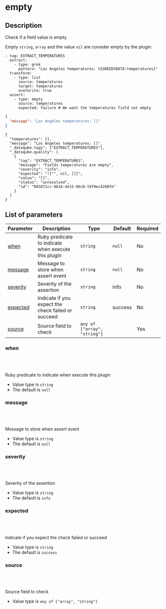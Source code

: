 # empty <Badge type='tip' text='community' vertical='top' />

## Description

Check if a field value is empty


  Empty `string`, `array` and the value `nil` are consider empty by the plugin.

  <CodeGroup>
  <CodeGroupItem title='CONFIG'>

```yaml{11-13}
- tag: EXTRACT_TEMPERATURES
  extract:
    - type: grok
      pattern: "Los Angeles temperatures: %{GREEDYDATA:temperatures}"
  transform:
    - type: list
      source: temperatures
      target: temperatures
      overwrite: true
  assert:
    - type: empty
      source: temperatures
      expected: failure # We want the temperatures field not empty
```

  </CodeGroupItem>
  <CodeGroupItem title='EVENT'>

```json
{
  "message": "Los Angeles temperatures: []"
}
```

  </CodeGroupItem>
  <CodeGroupItem title='OUTPUT'>

```json{5-15}
{
  "temperatures": [],
  "message": "Los Angeles temperatures: []",
  "_dataqube.tags": ["EXTRACT_TEMPERATURES"],
  "_dataqube.quality": [
    {
      "tag": "EXTRACT_TEMPERATURES",
      "message": "Fields temperatures are empty",
      "severity": "info",
      "expected": "!["", nil, []]",
      "value": "[]",
      "status": "unresolved",
      "id": "803471cc-9b1b-4e15-96c8-1979ec4260fe"
    }
  ]
}
```

  </CodeGroupItem>
</CodeGroup>


## List of parameters

| Parameter | Description | Type | Default | Required |
|---|---|---|---|---|
| [when](#when) | Ruby predicate to indicate when execute this plugin | <code>string</code> | `null` | No |
| [message](#message) | Message to store when assert event | <code>string</code> | `null` | No |
| [severity](#severity) | Severity of the assertion | <code>string</code> | info | No |
| [expected](#expected) | Indicate if you expect the check failed or succeed | <code>string</code> | success | No |
| [source](#source) | Source field to check | <code>any of ["array", "string"]</code> |  | Yes |

### when

<br/>
<Badge type='warning' text='optional' vertical='bottom' />
<br/><br/>
Ruby predicate to indicate when execute this plugin

- Value type is <code>string</code>
- The default is `null`

### message

<br/>
<Badge type='warning' text='optional' vertical='bottom' />
<br/><br/>
Message to store when assert event

- Value type is <code>string</code>
- The default is `null`

### severity

<br/>
<Badge type='warning' text='optional' vertical='bottom' />
<br/><br/>
Severity of the assertion

- Value type is <code>string</code>
- The default is `info`

### expected

<br/>
<Badge type='warning' text='optional' vertical='bottom' />
<br/><br/>
Indicate if you expect the check failed or succeed

- Value type is <code>string</code>
- The default is `success`

### source

<br/>
<Badge type='tip' text='required' vertical='bottom' />
<br/><br/>
Source field to check

- Value type is <code>any of ["array", "string"]</code>

